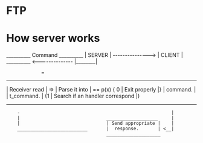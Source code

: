 # FTP

# How server works

__________     Command      __________
| SERVER | ---------------> | CLIENT |
__________ <--------------  |________|
                 
				 =
________________     ________________              __________________________________
| Receiver read | => | Parse it into | == p(x) { 0 | Exit properly                   |}
| command.      |    | t_command.    |		   {1  | Search if an handler correspond |}
________________     _________________             ___________________________________
		-													     |
		|								 ___________________	 |
		|								 | Send appropriate |	 |
		__________________________       |	response.       | <__|
										 ____________________						
